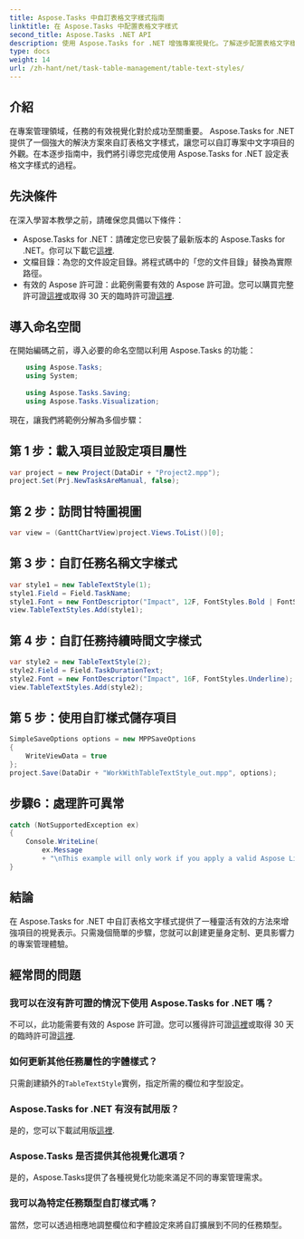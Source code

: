 ```yaml
---
title: Aspose.Tasks 中自訂表格文字樣式指南
linktitle: 在 Aspose.Tasks 中配置表格文字樣式
second_title: Aspose.Tasks .NET API
description: 使用 Aspose.Tasks for .NET 增強專案視覺化。了解逐步配置表格文字樣式。提高效率和演示。
type: docs
weight: 14
url: /zh-hant/net/task-table-management/table-text-styles/
---
```

## 介紹
在專案管理領域，任務的有效視覺化對於成功至關重要。 Aspose.Tasks for .NET 提供了一個強大的解決方案來自訂表格文字樣式，讓您可以自訂專案中文字項目的外觀。在本逐步指南中，我們將引導您完成使用 Aspose.Tasks for .NET 設定表格文字樣式的過程。
## 先決條件
在深入學習本教學之前，請確保您具備以下條件：
-  Aspose.Tasks for .NET：請確定您已安裝了最新版本的 Aspose.Tasks for .NET。你可以下載它[這裡](https://releases.aspose.com/tasks/net/).
- 文檔目錄：為您的文件設定目錄。將程式碼中的「您的文件目錄」替換為實際路徑。
- 有效的 Aspose 許可證：此範例需要有效的 Aspose 許可證。您可以購買完整許可證[這裡](https://purchase.aspose.com/buy)或取得 30 天的臨時許可證[這裡](https://purchase.aspose.com/temporary-license/).
## 導入命名空間
在開始編碼之前，導入必要的命名空間以利用 Aspose.Tasks 的功能：
```csharp
    using Aspose.Tasks;
    using System;
    
    using Aspose.Tasks.Saving;
    using Aspose.Tasks.Visualization;
```
現在，讓我們將範例分解為多個步驟：
## 第 1 步：載入項目並設定項目屬性
```csharp
var project = new Project(DataDir + "Project2.mpp");
project.Set(Prj.NewTasksAreManual, false);
```
## 第 2 步：訪問甘特圖視圖
```csharp
var view = (GanttChartView)project.Views.ToList()[0];
```
## 第 3 步：自訂任務名稱文字樣式
```csharp
var style1 = new TableTextStyle(1);
style1.Field = Field.TaskName;
style1.Font = new FontDescriptor("Impact", 12F, FontStyles.Bold | FontStyles.Italic);
view.TableTextStyles.Add(style1);
```
## 第 4 步：自訂任務持續時間文字樣式
```csharp
var style2 = new TableTextStyle(2);
style2.Field = Field.TaskDurationText;
style2.Font = new FontDescriptor("Impact", 16F, FontStyles.Underline);
view.TableTextStyles.Add(style2);
```
## 第 5 步：使用自訂樣式儲存項目
```csharp
SimpleSaveOptions options = new MPPSaveOptions
{
    WriteViewData = true
};
project.Save(DataDir + "WorkWithTableTextStyle_out.mpp", options);
```
## 步驟6：處理許可異常
```csharp
catch (NotSupportedException ex)
{
    Console.WriteLine(
        ex.Message
        + "\nThis example will only work if you apply a valid Aspose License. You can purchase a full license or get a 30-day temporary license from [Aspose](http://www.aspose.com/purchase/default.aspx.」）；
}
```
## 結論
在 Aspose.Tasks for .NET 中自訂表格文字樣式提供了一種靈活有效的方法來增強項目的視覺表示。只需幾個簡單的步驟，您就可以創建更量身定制、更具影響力的專案管理體驗。
## 經常問的問題
### 我可以在沒有許可證的情況下使用 Aspose.Tasks for .NET 嗎？
不可以，此功能需要有效的 Aspose 許可證。您可以獲得許可證[這裡](https://purchase.aspose.com/buy)或取得 30 天的臨時許可證[這裡](https://purchase.aspose.com/temporary-license/).
### 如何更新其他任務屬性的字體樣式？
只需創建額外的`TableTextStyle`實例，指定所需的欄位和字型設定。
### Aspose.Tasks for .NET 有沒有試用版？
是的，您可以下載試用版[這裡](https://releases.aspose.com/).
### Aspose.Tasks 是否提供其他視覺化選項？
是的，Aspose.Tasks提供了各種視覺化功能來滿足不同的專案管理需求。
### 我可以為特定任務類型自訂樣式嗎？
當然，您可以透過相應地調整欄位和字體設定來將自訂擴展到不同的任務類型。